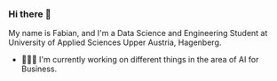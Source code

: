 ### Hi there 👋

My name is Fabian, and I'm a Data Science and Engineering Student at University of Applied Sciences Upper Austria, Hagenberg.

- 👨🏻‍💻 I'm currently working on different things in the area of AI for Business.

